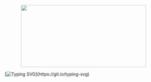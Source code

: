 
<p align="center">
   <img width="400" height="200" src="https://media1.tenor.com/m/-r7i40IWofYAAAAC/call-calling.gif">
</p> 

[![Typing SVG](https://readme-typing-svg.herokuapp.com?color=%2336BCF7&lines=_.-._.-._................_.-._.-._)](https://git.io/typing-svg) 
<!-- ~> cat note.txt
 1. If I'm not responding to any of your PRs or issues,
   feel free to remind me via email.-->
 <!--
 ~> ls socials
 E-mail: @paparam.mr@mail.ru
 Telegram: 
 Rocket.Chat: -->

<!-- ~> ls language 
 Russian English -->
 
<!-- <<< - >>>
![Postgres](https://img.shields.io/badge/postgres-%23316192.svg?style=for-the-badge&logo=postgresql&logoColor=white)
![Qt](https://img.shields.io/badge/Qt-%23217346.svg?style=for-the-badge&logo=Qt&logoColor=white)
![Vim](https://img.shields.io/badge/VIM-%2311AB00.svg?style=for-the-badge&logo=vim&logoColor=white)
![C](https://img.shields.io/badge/c-%2300599C.svg?style=for-the-badge&logo=c&logoColor=white)
![C++](https://img.shields.io/badge/c++-%2300599C.svg?style=for-the-badge&logo=c%2B%2B&logoColor=white)
![Python](https://img.shields.io/badge/python-3670A0?style=for-the-badge&logo=python&logoColor=ffdd54)
![Linux](https://img.shields.io/badge/Linux-FCC624?style=for-the-badge&logo=linux&logoColor=black)
![Arch](https://img.shields.io/badge/Arch%20Linux-1793D1?logo=arch-linux&logoColor=fff&style=for-the-badge)
<<< - >>> -->

<!-- ![](https://komarev.com/ghpvc/?username=GMNSA) -->

<!--[![codewars](https://www.codewars.com/users/GMNSA/badges/micro)](https://www.codewars.com/users/GMNSA)>>

<!--
**GMNSA/GMNSA** is a ✨ _special_ ✨ repository because its `README.md` (this file) appears on your GitHub profile.

Here are some ideas to get you started:

- 🔭 I’m currently working on ...
- 🌱 I’m currently learning ...
- 👯 I’m looking to collaborate on ...
- 🤔 I’m looking for help with ...
- 💬 Ask me about ...
- 📫 How to reach me: ...
- 😄 Pronouns: ...
- ⚡ Fun fact: ...
-->
